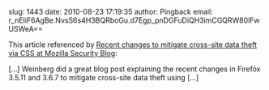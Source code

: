 slug:    1443
date:    2010-08-23 17:19:35
author:  Pingback
email:   r_nEIiF6AgBe.NvsS6s4H3BQRboGu.d7Egp_pnDGFuDiQH3imCGQRW80lFwUSWeA==

This article referenced by <a
href="https://blog.mozilla.com/security/2010/08/23/recent-changes-to-mitigate-cross-site-data-theft-via-css/">Recent
changes to mitigate cross-site data theft via CSS at Mozilla Security
Blog</a>:

[...] Weinberg did a great blog post explaining the recent changes in
Firefox 3.5.11 and 3.6.7 to mitigate cross-site data theft using [...]
